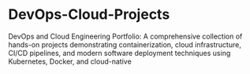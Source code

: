 # DevOps-Cloud-Projects
DevOps and Cloud Engineering Portfolio: A comprehensive collection of hands-on projects demonstrating containerization, cloud infrastructure, CI/CD pipelines, and modern software deployment techniques using Kubernetes, Docker, and cloud-native
